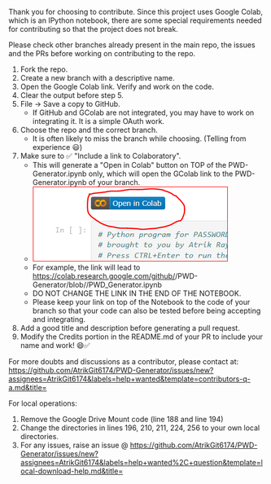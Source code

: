 Thank you for choosing to contribute. 
Since this project uses Google Colab, which is an IPython notebook, there are some special requirements needed for contributing so that the project does not break.

Please check other branches already present in the main repo, the issues and the PRs before working on contributing to the repo.

1. Fork the repo.
2. Create a new branch with a descriptive name.
3. Open the Google Colab link. Verify and work on the code.
4. Clear the output before step 5.
5. File ->  Save a copy to GitHub. 
    * If GitHub and GColab are not integrated, you may have to work on integrating it. It is a simple OAuth work.
6. Choose the repo and the correct branch. 
    * It is often likely to miss the branch while choosing. (Telling from experience 😃)
7. Make sure to ✅ "Include a link to Colaboratory".
    * This will generate a "Open in Colab" button on TOP of the PWD-Generator.ipynb only, which will open the GColab link to the PWD-Generator.ipynb of your branch.
    * <img src= "OpenInColab.PNG">
    * For example, the link will lead to https://colab.research.google.com/github/<YOUR GITHUB USERNAME>/PWD-Generator/blob/<YOUR BRANCH NAME>/PWD_Generator.ipynb
    * DO NOT CHANGE THE LINK IN THE END OF THE NOTEBOOK.
    * Please keep your link on top of the Notebook to the code of your branch so that your code can also be tested before being accepting and integrating.
8. Add a good title and description before generating a pull request.
9. Modify the Credits portion in the README.md of your PR to include your name and work! 😄✅   

For more doubts and discussions as a contributor, please contact at: https://github.com/AtrikGit6174/PWD-Generator/issues/new?assignees=AtrikGit6174&labels=help+wanted&template=contributors-q-a.md&title=
   
For local operations:
1. Remove the Google Drive Mount code (line 188 and line 194)
2. Change the directories in lines 196, 210, 211, 224, 256 to your own local directories.
3. For any issues, raise an issue @ https://github.com/AtrikGit6174/PWD-Generator/issues/new?assignees=AtrikGit6174&labels=help+wanted%2C+question&template=local-download-help.md&title=
